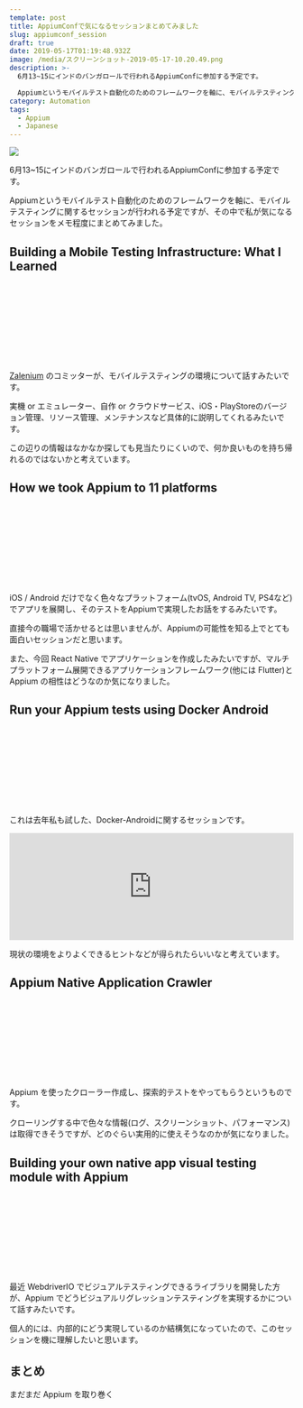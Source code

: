 ```yaml
---
template: post
title: AppiumConfで気になるセッションまとめてみました
slug: appiumconf_session
draft: true
date: 2019-05-17T01:19:48.932Z
image: /media/スクリーンショット-2019-05-17-10.20.49.png
description: >-
  6月13~15にインドのバンガロールで行われるAppiumConfに参加する予定です。

  Appiumというモバイルテスト自動化のためのフレームワークを軸に、モバイルテスティングに関するセッションが行われる予定ですが、その中で私が気になるセッションをメモ程度にまとめてみました。
category: Automation
tags:
  - Appium
  - Japanese
---
```

![](/media/スクリーンショット-2019-05-17-10.20.49.png)

6月13~15にインドのバンガロールで行われるAppiumConfに参加する予定です。

Appiumというモバイルテスト自動化のためのフレームワークを軸に、モバイルテスティングに関するセッションが行われる予定ですが、その中で私が気になるセッションをメモ程度にまとめてみました。


## Building a Mobile Testing Infrastructure: What I Learned

<div class="iframely-embed"><div class="iframely-responsive" style="height: 140px; padding-bottom: 0;"><a href="https://confengine.com/appium-conf-2019/proposal/9248/building-a-mobile-testing-infrastructure-what-i-learned" data-iframely-url="//cdn.iframe.ly/api/iframe?url=https%3A%2F%2Fconfengine.com%2Fappium-conf-2019%2Fproposal%2F9248%2Fbuilding-a-mobile-testing-infrastructure-what-i-learned&key=b9fe832f5332a1c3e40cbe51810e08d3"></a></div></div>

[Zalenium](https://opensource.zalando.com/zalenium/) のコミッターが、モバイルテスティングの環境について話すみたいです。

実機 or エミュレーター、自作 or クラウドサービス、iOS・PlayStoreのバージョン管理、リソース管理、メンテナンスなど具体的に説明してくれるみたいです。

この辺りの情報はなかなか探しても見当たりにくいので、何か良いものを持ち帰れるのではないかと考えています。

## How we took Appium to 11 platforms

<div class="iframely-embed"><div class="iframely-responsive" style="height: 140px; padding-bottom: 0;"><a href="https://confengine.com/appium-conf-2019/proposal/9309/how-we-took-appium-to-11-platforms" data-iframely-url="//cdn.iframe.ly/api/iframe?url=https%3A%2F%2Fconfengine.com%2Fappium-conf-2019%2Fproposal%2F9309%2Fhow-we-took-appium-to-11-platforms&key=b9fe832f5332a1c3e40cbe51810e08d3"></a></div></div>

iOS / Android だけでなく色々なプラットフォーム(tvOS, Android TV, PS4など)でアプリを展開し、そのテストをAppiumで実現したお話をするみたいです。

直接今の職場で活かせるとは思いませんが、Appiumの可能性を知る上でとても面白いセッションだと思います。

また、今回 React Native でアプリケーションを作成したみたいですが、マルチプラットフォーム展開できるアプリケーションフレームワーク(他には Flutter)と Appium の相性はどうなのか気になりました。

## Run your Appium tests using Docker Android

<div class="iframely-embed"><div class="iframely-responsive" style="height: 140px; padding-bottom: 0;"><a href="https://confengine.com/appium-conf-2019/proposal/8923/run-your-appium-tests-using-docker-android" data-iframely-url="//cdn.iframe.ly/api/iframe?url=https%3A%2F%2Fconfengine.com%2Fappium-conf-2019%2Fproposal%2F8923%2Frun-your-appium-tests-using-docker-android&key=b9fe832f5332a1c3e40cbe51810e08d3"></a></div></div>

これは去年私も試した、Docker-Androidに関するセッションです。

<div class="iframely-embed"><iframe src="https://hatenablog-parts.com/embed?url=https%3A%2F%2Ftech.mercari.com%2Fentry%2F2018%2F12%2F10%2F060000" style="border: 0; width: 100%; height: 190px;" allowfullscreen scrolling="no" allow="autoplay; encrypted-media"></iframe></div>

現状の環境をよりよくできるヒントなどが得られたらいいなと考えています。

## Appium Native Application Crawler

<div class="iframely-embed"><div class="iframely-responsive" style="height: 140px; padding-bottom: 0;"><a href="https://confengine.com/appium-conf-2019/proposal/8262/appium-native-application-crawler" data-iframely-url="//cdn.iframe.ly/api/iframe?url=https%3A%2F%2Fconfengine.com%2Fappium-conf-2019%2Fproposal%2F8262%2Fappium-native-application-crawler&key=b9fe832f5332a1c3e40cbe51810e08d3"></a></div></div>

Appium を使ったクローラー作成し、探索的テストをやってもらうというものです。

クローリングする中で色々な情報(ログ、スクリーンショット、パフォーマンス)は取得できそうですが、どのぐらい実用的に使えそうなのかが気になりました。

## Building your own native app visual testing module with Appium

<div class="iframely-embed"><div class="iframely-responsive" style="height: 140px; padding-bottom: 0;"><a href="https://confengine.com/appium-conf-2019/proposal/8657/building-your-own-native-app-visual-testing-module-with-appium" data-iframely-url="//cdn.iframe.ly/api/iframe?url=https%3A%2F%2Fconfengine.com%2Fappium-conf-2019%2Fproposal%2F8657%2Fbuilding-your-own-native-app-visual-testing-module-with-appium&key=b9fe832f5332a1c3e40cbe51810e08d3"></a></div></div>

最近 WebdriverIO でビジュアルテスティングできるライブラリを開発した方が、Appium でどうビジュアルリグレッションテスティングを実現するかについて話すみたいです。

個人的には、内部的にどう実現しているのか結構気になっていたので、このセッションを機に理解したいと思います。

## まとめ

まだまだ Appium を取り巻く

